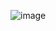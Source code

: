 ![image](https://user-images.githubusercontent.com/76823502/133426526-adb6fc1e-2b73-4db7-9a7d-40bbf7261749.png)

